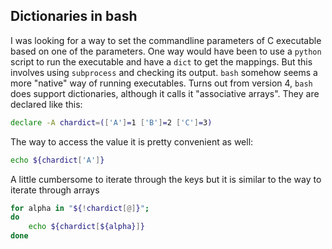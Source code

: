 ## Dictionaries in bash
I was looking for a way to set the commandline parameters of C executable based on one of the parameters. One way would have been to use a `python` script to run the executable and have a `dict` to get the mappings. But this involves using `subprocess` and checking its output. `bash` somehow seems a more "native" way of running executables. Turns out from version 4, `bash` does support dictionaries, although it calls it "associative arrays". They are declared like this:

```bash
declare -A chardict=(['A']=1 ['B']=2 ['C']=3)
```


The way to access the value it is pretty convenient as well:
```bash
echo ${chardict['A']}
``` 

A little cumbersome to iterate through the keys but it is similar to the way to iterate through arrays
```bash
for alpha in "${!chardict[@]}";
do
	echo ${chardict[${alpha}]}
done
```
